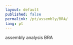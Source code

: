 ```yaml
---
layout: default
published: false
permalink: /pt/assembly/BRA/
lang: pt
---
```


assembly analysis BRA
